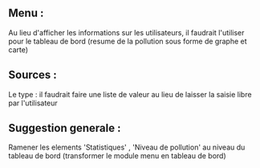 

## Menu :

Au lieu d'afficher les informations sur les utilisateurs, il faudrait l'utiliser pour le tableau de bord (resume de la pollution sous forme de graphe et carte)

## Sources : 

Le type : il faudrait faire une liste de valeur au lieu de laisser la saisie libre par l'utilisateur

## Suggestion generale : 
 
Ramener les elements  'Statistiques' , 'Niveau de pollution'  au niveau du tableau de bord (transformer  le module menu en tableau de bord)
